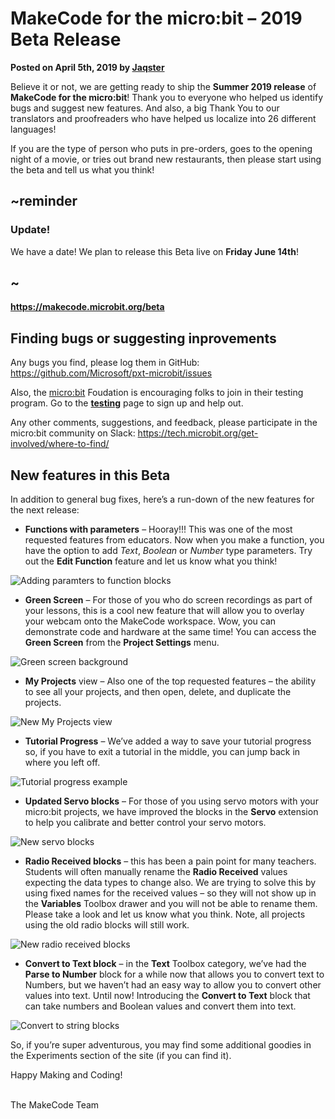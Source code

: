 # MakeCode for the micro:bit – 2019 Beta Release 

**Posted on April 5th, 2019 by [Jaqster](https://github.com/jaqster)**

Believe it or not, we are getting ready to ship the **Summer 2019 release** of **MakeCode for the micro:bit**! Thank you to everyone who helped us identify bugs and suggest new features. And also, a big Thank You to our translators and proofreaders who have helped us localize into 26 different languages!

If you are the type of person who puts in pre-orders, goes to the opening night of a movie, or tries out brand new restaurants, then please start using the beta and tell us what you think!

## ~reminder

### Update!

We have a date! We plan to release this Beta live on **Friday June 14th**!

## ~

**https://makecode.microbit.org/beta**

## Finding bugs or suggesting inprovements

Any bugs you find, please log them in GitHub: https://github.com/Microsoft/pxt-microbit/issues

Also, the [micro:bit](https://microbit.org) Foudation is encouraging folks to join in their testing program. Go to the **[testing](https://microbit.org/testing)** page to sign up and help out.

Any other comments, suggestions, and feedback, please participate in the micro:bit community on Slack: https://tech.microbit.org/get-involved/where-to-find/

## New features in this Beta

In addition to general bug fixes, here’s a run-down of the new features for the next release:

* **Functions with parameters** – Hooray!!! This was one of the most requested features from educators. Now when you make a function, you have the option to add _Text_, _Boolean_ or _Number_ type parameters. Try out the **Edit Function** feature and let us know what you think!

![Adding paramters to function blocks](/static/blog/microbit/2019-beta/functions.gif)

* **Green Screen** – For those of you who do screen recordings as part of your lessons, this is a cool new feature that will allow you to overlay your webcam onto the MakeCode workspace. Wow,  you can demonstrate code and hardware at the same time! You can access the **Green Screen** from the **Project Settings** menu.

![Green screen background](/static/blog/microbit/2019-beta/green-screen.jpg)

* **My Projects** view – Also one of the top requested features – the ability to see all your projects, and then open, delete, and duplicate the projects.

![New My Projects view](/static/blog/microbit/2019-beta/my-projects.gif)

* **Tutorial Progress** – We’ve added a way to save your tutorial progress so, if you have to exit a tutorial in the middle, you can jump back in where you left off.

![Tutorial progress example](/static/blog/microbit/2019-beta/tutorials.gif)

* **Updated Servo blocks** – For those of you using servo motors with your micro:bit projects, we have improved the blocks in the **Servo** extension to help you calibrate and better control your servo motors.

![New servo blocks](/static/blog/microbit/2019-beta/servos.gif)

* **Radio Received blocks** – this has been a pain point for many teachers. Students will often manually rename the **Radio Received** values expecting the data types to change also. We are trying to solve this by using fixed names for the received values – so they will not show up in the **Variables** Toolbox drawer and you will not be able to rename them. Please take a look and let us know what you think. Note, all projects using the old radio blocks will still work.

![New radio received blocks](/static/blog/microbit/2019-beta/radio.gif)

* **Convert to Text block** – in the **Text** Toolbox category, we’ve had the **Parse to Number** block for a while now that allows you to convert text to Numbers, but we haven’t had an easy way to allow you to convert other values into text. Until now! Introducing the **Convert to Text** block that can take numbers and Boolean values and convert them into text.

![Convert to string blocks](/static/blog/microbit/2019-beta/convert-to-string.jpg)

So, if you’re super adventurous, you may find some additional goodies in the Experiments section of the site (if you can find it).

Happy Making and Coding!

<br/>
The MakeCode Team
